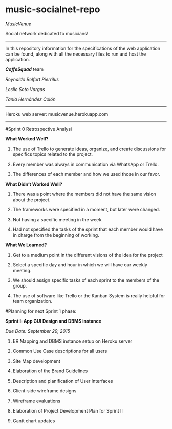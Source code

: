 # music-socialnet-repo

*MusicVenue*

Social network dedicated to musicians!

----------

In this repository information for the specifications of the web application can be found, along with all the necessary files to run and host the application.

***CoffeSquad*** team

*Reynaldo Belfort Pierrilus*

*Leslie Soto Vargas*

*Tania Hernández Colón*

----------

Heroku web server: musicvenue.herokuapp.com

-----------
#Sprint 0 Retrospective Analysi


**What Worked Well?**


1. The use of Trello to generate ideas, organize, and create discussions for specifics topics related to the project.

2. Every member was always in communication via WhatsApp or Trello.

3. The differences of each member and how we used those in our favor.



**What Didn’t Worked Well?**


1. There was a point where the members did not have the same vision about the project.

2. The frameworks were specified in a moment, but later were changed.

3. Not having a specific meeting in the week.

4. Had not specified the tasks of the sprint that each member would have in charge from the beginning of working. 



**What We Learned?**


1. Get to a medium point in the different visions of the idea for the project


2. Select a specific day and hour in which we will have our weekly meeting.


3. We should assign specific tasks of each sprint to the members of the group.


4. The use of software like Trello or the Kanban System is really helpful for team organization.

#Planning for next Sprint 1 phase:

**Sprint I: App GUI Design and DBMS instance**

*Due Date: ​September 29, 2015*

1. ER Mapping and DBMS instance setup on Heroku server

2. Common Use Case descriptions for all users

3. Site Map development

4. Elaboration of the Brand Guidelines

5. Description and planification of User Interfaces

6. Client-side wireframe designs

7. Wireframe evaluations

8. Elaboration of Project Development Plan for Sprint II 

9. Gantt chart updates
